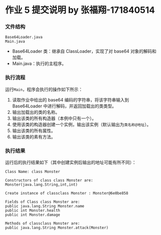 # 作业 5 提交说明 by 张福翔-171840514

### 文件结构

```
Base64Loader.java
Main.java
```

- Base64Loader 类：继承自 ClassLoader，实现了对 base64 对象的解码和加载。
- Main.java：执行的主程序。



### 执行流程

运行`Main`，程序会执行的操作如下所示：

1. 读取作业中给出的 base64 编码的字符串，将该字符串输入到 Base64Loader 中进行解码，并返回加载出的类类型。
2. 输出加载出的类的名称。
3. 输出该类的所有构造器（本例中只有一个）。
4. 使用该类的构造器创建一个实例，输出该实例（默认输出为`类名称@地址`）。
5. 输出该类的所有属性。
6. 输出该类的素有方法。



### 执行结果

运行后的执行结果如下（其中创建实例后输出的地址可能有所不同）：

```
Class Name: class Monster

Constructors of class class Monster are: 
Monster(java.lang.String,int,int)

Create instance of classclass Monster : Monster@6e0be858

Fields of Class class Monster are: 
public java.lang.String Monster.name
public int Monster.health
public int Monster.damage

Methods of classclass Monster are: 
public java.lang.String Monster.attack(Monster)
```




